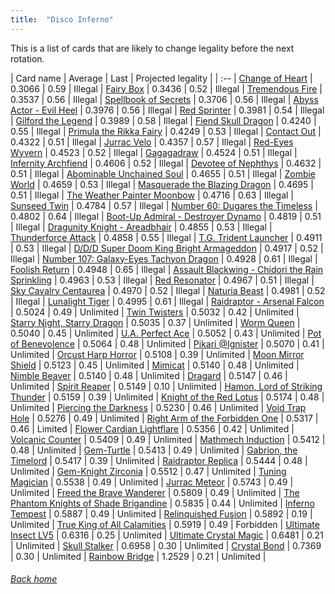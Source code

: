 ```yaml
---
title:  "Disco Inferno"
---
```


This is a list of cards that are likely to change legality before the next rotation.

| Card name | Average | Last | Projected legality |
| :-- |
[Change of Heart](https://db.ygoprodeck.com/card/?search=Change%20of%20Heart) | 0.3066 | 0.59 | Illegal |
[Fairy Box](https://db.ygoprodeck.com/card/?search=Fairy%20Box) | 0.3436 | 0.52 | Illegal |
[Tremendous Fire](https://db.ygoprodeck.com/card/?search=Tremendous%20Fire) | 0.3537 | 0.56 | Illegal |
[Spellbook of Secrets](https://db.ygoprodeck.com/card/?search=Spellbook%20of%20Secrets) | 0.3706 | 0.56 | Illegal |
[Abyss Actor - Evil Heel](https://db.ygoprodeck.com/card/?search=Abyss%20Actor%20-%20Evil%20Heel) | 0.3976 | 0.56 | Illegal |
[Red Sprinter](https://db.ygoprodeck.com/card/?search=Red%20Sprinter) | 0.3981 | 0.54 | Illegal |
[Gilford the Legend](https://db.ygoprodeck.com/card/?search=Gilford%20the%20Legend) | 0.3989 | 0.58 | Illegal |
[Fiend Skull Dragon](https://db.ygoprodeck.com/card/?search=Fiend%20Skull%20Dragon) | 0.4240 | 0.55 | Illegal |
[Primula the Rikka Fairy](https://db.ygoprodeck.com/card/?search=Primula%20the%20Rikka%20Fairy) | 0.4249 | 0.53 | Illegal |
[Contact Out](https://db.ygoprodeck.com/card/?search=Contact%20Out) | 0.4322 | 0.51 | Illegal |
[Jurrac Velo](https://db.ygoprodeck.com/card/?search=Jurrac%20Velo) | 0.4357 | 0.57 | Illegal |
[Red-Eyes Wyvern](https://db.ygoprodeck.com/card/?search=Red-Eyes%20Wyvern) | 0.4523 | 0.52 | Illegal |
[Gagagadraw](https://db.ygoprodeck.com/card/?search=Gagagadraw) | 0.4524 | 0.51 | Illegal |
[Infernity Archfiend](https://db.ygoprodeck.com/card/?search=Infernity%20Archfiend) | 0.4606 | 0.52 | Illegal |
[Devotee of Nephthys](https://db.ygoprodeck.com/card/?search=Devotee%20of%20Nephthys) | 0.4632 | 0.51 | Illegal |
[Abominable Unchained Soul](https://db.ygoprodeck.com/card/?search=Abominable%20Unchained%20Soul) | 0.4655 | 0.51 | Illegal |
[Zombie World](https://db.ygoprodeck.com/card/?search=Zombie%20World) | 0.4659 | 0.53 | Illegal |
[Masquerade the Blazing Dragon](https://db.ygoprodeck.com/card/?search=Masquerade%20the%20Blazing%20Dragon) | 0.4695 | 0.51 | Illegal |
[The Weather Painter Moonbow](https://db.ygoprodeck.com/card/?search=The%20Weather%20Painter%20Moonbow) | 0.4716 | 0.63 | Illegal |
[Sunseed Twin](https://db.ygoprodeck.com/card/?search=Sunseed%20Twin) | 0.4784 | 0.57 | Illegal |
[Number 60: Dugares the Timeless](https://db.ygoprodeck.com/card/?search=Number%2060:%20Dugares%20the%20Timeless) | 0.4802 | 0.64 | Illegal |
[Boot-Up Admiral - Destroyer Dynamo](https://db.ygoprodeck.com/card/?search=Boot-Up%20Admiral%20-%20Destroyer%20Dynamo) | 0.4819 | 0.51 | Illegal |
[Dragunity Knight - Areadbhair](https://db.ygoprodeck.com/card/?search=Dragunity%20Knight%20-%20Areadbhair) | 0.4855 | 0.53 | Illegal |
[Thunderforce Attack](https://db.ygoprodeck.com/card/?search=Thunderforce%20Attack) | 0.4858 | 0.55 | Illegal |
[T.G. Trident Launcher](https://db.ygoprodeck.com/card/?search=T.G.%20Trident%20Launcher) | 0.4911 | 0.53 | Illegal |
[D/D/D Super Doom King Bright Armageddon](https://db.ygoprodeck.com/card/?search=D/D/D%20Super%20Doom%20King%20Bright%20Armageddon) | 0.4917 | 0.52 | Illegal |
[Number 107: Galaxy-Eyes Tachyon Dragon](https://db.ygoprodeck.com/card/?search=Number%20107:%20Galaxy-Eyes%20Tachyon%20Dragon) | 0.4928 | 0.61 | Illegal |
[Foolish Return](https://db.ygoprodeck.com/card/?search=Foolish%20Return) | 0.4948 | 0.65 | Illegal |
[Assault Blackwing - Chidori the Rain Sprinkling](https://db.ygoprodeck.com/card/?search=Assault%20Blackwing%20-%20Chidori%20the%20Rain%20Sprinkling) | 0.4963 | 0.53 | Illegal |
[Red Resonator](https://db.ygoprodeck.com/card/?search=Red%20Resonator) | 0.4967 | 0.51 | Illegal |
[Sky Cavalry Centaurea](https://db.ygoprodeck.com/card/?search=Sky%20Cavalry%20Centaurea) | 0.4970 | 0.52 | Illegal |
[Naturia Beast](https://db.ygoprodeck.com/card/?search=Naturia%20Beast) | 0.4981 | 0.52 | Illegal |
[Lunalight Tiger](https://db.ygoprodeck.com/card/?search=Lunalight%20Tiger) | 0.4995 | 0.61 | Illegal |
[Raidraptor - Arsenal Falcon](https://db.ygoprodeck.com/card/?search=Raidraptor%20-%20Arsenal%20Falcon) | 0.5024 | 0.49 | Unlimited |
[Twin Twisters](https://db.ygoprodeck.com/card/?search=Twin%20Twisters) | 0.5032 | 0.42 | Unlimited |
[Starry Night, Starry Dragon](https://db.ygoprodeck.com/card/?search=Starry%20Night,%20Starry%20Dragon) | 0.5035 | 0.37 | Unlimited |
[Worm Queen](https://db.ygoprodeck.com/card/?search=Worm%20Queen) | 0.5040 | 0.45 | Unlimited |
[U.A. Perfect Ace](https://db.ygoprodeck.com/card/?search=U.A.%20Perfect%20Ace) | 0.5052 | 0.43 | Unlimited |
[Pot of Benevolence](https://db.ygoprodeck.com/card/?search=Pot%20of%20Benevolence) | 0.5064 | 0.48 | Unlimited |
[Pikari @Ignister](https://db.ygoprodeck.com/card/?search=Pikari%20@Ignister) | 0.5070 | 0.41 | Unlimited |
[Orcust Harp Horror](https://db.ygoprodeck.com/card/?search=Orcust%20Harp%20Horror) | 0.5108 | 0.39 | Unlimited |
[Moon Mirror Shield](https://db.ygoprodeck.com/card/?search=Moon%20Mirror%20Shield) | 0.5123 | 0.45 | Unlimited |
[Mimicat](https://db.ygoprodeck.com/card/?search=Mimicat) | 0.5140 | 0.48 | Unlimited |
[Nimble Beaver](https://db.ygoprodeck.com/card/?search=Nimble%20Beaver) | 0.5140 | 0.48 | Unlimited |
[Dragard](https://db.ygoprodeck.com/card/?search=Dragard) | 0.5147 | 0.46 | Unlimited |
[Spirit Reaper](https://db.ygoprodeck.com/card/?search=Spirit%20Reaper) | 0.5149 | 0.10 | Unlimited |
[Hamon, Lord of Striking Thunder](https://db.ygoprodeck.com/card/?search=Hamon,%20Lord%20of%20Striking%20Thunder) | 0.5159 | 0.39 | Unlimited |
[Knight of the Red Lotus](https://db.ygoprodeck.com/card/?search=Knight%20of%20the%20Red%20Lotus) | 0.5174 | 0.48 | Unlimited |
[Piercing the Darkness](https://db.ygoprodeck.com/card/?search=Piercing%20the%20Darkness) | 0.5230 | 0.46 | Unlimited |
[Void Trap Hole](https://db.ygoprodeck.com/card/?search=Void%20Trap%20Hole) | 0.5276 | 0.49 | Unlimited |
[Right Arm of the Forbidden One](https://db.ygoprodeck.com/card/?search=Right%20Arm%20of%20the%20Forbidden%20One) | 0.5317 | 0.46 | Limited |
[Flower Cardian Lightflare](https://db.ygoprodeck.com/card/?search=Flower%20Cardian%20Lightflare) | 0.5356 | 0.42 | Unlimited |
[Volcanic Counter](https://db.ygoprodeck.com/card/?search=Volcanic%20Counter) | 0.5409 | 0.49 | Unlimited |
[Mathmech Induction](https://db.ygoprodeck.com/card/?search=Mathmech%20Induction) | 0.5412 | 0.48 | Unlimited |
[Gem-Turtle](https://db.ygoprodeck.com/card/?search=Gem-Turtle) | 0.5413 | 0.49 | Unlimited |
[Gabrion, the Timelord](https://db.ygoprodeck.com/card/?search=Gabrion,%20the%20Timelord) | 0.5417 | 0.39 | Unlimited |
[Raidraptor Replica](https://db.ygoprodeck.com/card/?search=Raidraptor%20Replica) | 0.5444 | 0.48 | Unlimited |
[Gem-Knight Zirconia](https://db.ygoprodeck.com/card/?search=Gem-Knight%20Zirconia) | 0.5512 | 0.47 | Unlimited |
[Tuning Magician](https://db.ygoprodeck.com/card/?search=Tuning%20Magician) | 0.5538 | 0.49 | Unlimited |
[Jurrac Meteor](https://db.ygoprodeck.com/card/?search=Jurrac%20Meteor) | 0.5743 | 0.49 | Unlimited |
[Freed the Brave Wanderer](https://db.ygoprodeck.com/card/?search=Freed%20the%20Brave%20Wanderer) | 0.5809 | 0.49 | Unlimited |
[The Phantom Knights of Shade Brigandine](https://db.ygoprodeck.com/card/?search=The%20Phantom%20Knights%20of%20Shade%20Brigandine) | 0.5835 | 0.44 | Unlimited |
[Inferno Tempest](https://db.ygoprodeck.com/card/?search=Inferno%20Tempest) | 0.5887 | 0.49 | Unlimited |
[Relinquished Fusion](https://db.ygoprodeck.com/card/?search=Relinquished%20Fusion) | 0.5892 | 0.19 | Unlimited |
[True King of All Calamities](https://db.ygoprodeck.com/card/?search=True%20King%20of%20All%20Calamities) | 0.5919 | 0.49 | Forbidden |
[Ultimate Insect LV5](https://db.ygoprodeck.com/card/?search=Ultimate%20Insect%20LV5) | 0.6316 | 0.25 | Unlimited |
[Ultimate Crystal Magic](https://db.ygoprodeck.com/card/?search=Ultimate%20Crystal%20Magic) | 0.6481 | 0.21 | Unlimited |
[Skull Stalker](https://db.ygoprodeck.com/card/?search=Skull%20Stalker) | 0.6958 | 0.30 | Unlimited |
[Crystal Bond](https://db.ygoprodeck.com/card/?search=Crystal%20Bond) | 0.7369 | 0.30 | Unlimited |
[Rainbow Bridge](https://db.ygoprodeck.com/card/?search=Rainbow%20Bridge) | 1.2529 | 0.21 | Unlimited |

###### [Back home](index)